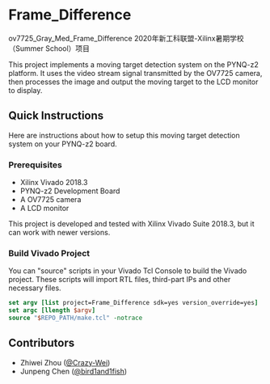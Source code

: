 # Frame_Difference
ov7725_Gray_Med_Frame_Difference
2020年新工科联盟-Xilinx暑期学校（Summer School）项目

This project implements a moving target detection system on the PYNQ-z2 platform. It uses the video stream signal transmitted by the OV7725 camera, then processes the image and output the moving target to the LCD monitor to display.

## Quick Instructions
Here are instructions about how to setup this moving target detection system on your PYNQ-z2 board.

### Prerequisites
- Xilinx Vivado 2018.3
- PYNQ-z2 Development Board
- A OV7725 camera
- A LCD monitor

This project is developed and tested with Xilinx Vivado Suite 2018.3, but it can work with newer versions.

### Build Vivado Project
You can "source" scripts in your Vivado Tcl Console to build the Vivado project. These scripts will import RTL files, third-part IPs and other necessary files.

```tcl
set argv [list project=Frame_Difference sdk=yes version_override=yes]
set argc [llength $argv]
source "$REPO_PATH/make.tcl" -notrace
```

## Contributors
- Zhiwei Zhou ([@Crazy-Wei](https://github.com/Crazy-Wei))
- Junpeng Chen ([@bird1and1fish](https://github.com/bird1and1fish))
